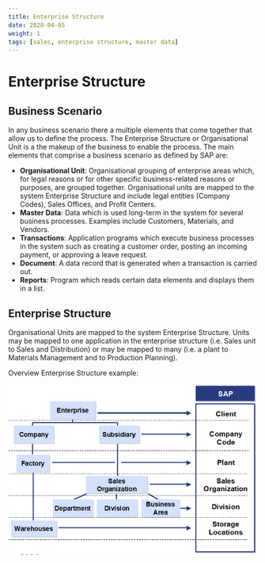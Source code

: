 ```yaml
---
title: Enterprise Structure
date: 2020-04-05
weight: 1
tags: [sales, enterprise structure, master data]
---
```

# Enterprise Structure

## Business Scenario

In any business scenario there a multiple elements that come together that allow us to define the process. The Enterprise Structure or Organisational Unit is a the makeup of the business to enable the process. The main elements that comprise a business scenario as defined by SAP are:

- **Organisational Unit**: Organisational grouping of enterprise areas which, for legal reasons or for other specific business-related reasons or purposes, are grouped together. Organisational units are mapped to the system Enterprise Structure and include legal entities (Company Codes), Sales Offices, and Profit Centers.
- **Master Data**: Data which is used long-term in the system for several business processes.  Examples include Customers, Materials, and Vendors.
- **Transactions**: Application programs which execute business processes in the system such as creating a customer order, posting an incoming payment, or approving a leave request.
- **Document**: A data record that is generated when a transaction is carried out.
- **Reports**: Program which reads certain data elements and displays them in a list.

## Enterprise Structure

Organisational Units are mapped to the system Enterprise Structure. Units may be mapped to one application in the enterprise structure (i.e. Sales unit to Sales and Distribution) or may be mapped to many (i.e. a plant to Materials Management and to Production Planning).

Overview Enterprise Structure example:  

![Overview](https://github.com/Ottoswick/SAPNotes/blob/master/static/images/ent-str-overview.png)
